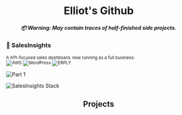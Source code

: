 <h1 align="center">
  Elliot's Github
  <h5 align="center">
    📦 Warning: May contain traces of half-finished side projects.
  </h5>
</h1>

### 💼 SalesInsights
<sub>A KPI-focused sales dashboard, now running as a full business:  
![AWS](https://img.shields.io/amazonwebservices/v/amazonwebservices.svg?amazonwebservices)
![WordPress](https://img.shields.io/badge/WordPress-21759B?style=for-the-badge&logo=wordpress&logoColor=white)
![ERPLY](https://img.shields.io/badge/ERPLY-0067F8?style=for-the-badge)

![Part 1](https://img.shields.io/badge/Platform-AWS%20|%20WordPress%20|%20ERPLY-232F3E?style=for-the-badge&logo=amazon-aws&logoColor=white)

![SalesInsights Stack](https://img.shields.io/badge/Stack-AWS__WordPress__ERPLY-007ACC?style=for-the-badge&logo=cloud&logoColor=white)


<h2 align="center">Projects</h2>

